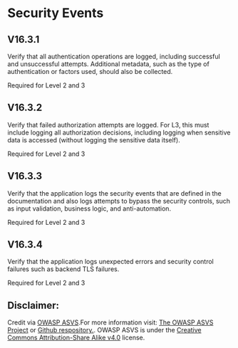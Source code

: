 #  Security Events
## V16.3.1

Verify that all authentication operations are logged, including successful and unsuccessful attempts. Additional metadata, such as the type of authentication or factors used, should also be collected.

Required for Level 2 and 3

## V16.3.2

Verify that failed authorization attempts are logged. For L3, this must include logging all authorization decisions, including logging when sensitive data is accessed (without logging the sensitive data itself).

Required for Level 2 and 3

## V16.3.3

Verify that the application logs the security events that are defined in the documentation and also logs attempts to bypass the security controls, such as input validation, business logic, and anti-automation.

Required for Level 2 and 3

## V16.3.4

Verify that the application logs unexpected errors and security control failures such as backend TLS failures.

Required for Level 2 and 3

## Disclaimer:

Credit via [OWASP ASVS](https://owasp.org/www-project-application-security-verification-standard/).For more information visit: [The OWASP ASVS Project](https://owasp.org/www-project-application-security-verification-standard/) or [Github respository.](https://github.com/OWASP/ASVS). OWASP ASVS is under the [Creative Commons Attribution-Share Alike v4.0](https://github.com/OWASP/ASVS/blob/v5.0.0/LICENSE.md) license.

